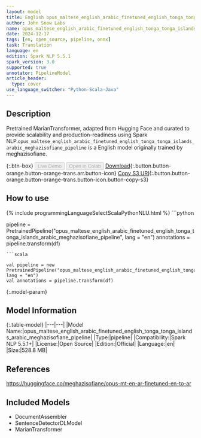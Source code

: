 ```yaml
---
layout: model
title: English opus_maltese_english_arabic_finetuned_english_tonga_tonga_islands_arabic_meghazisofiane_pipeline pipeline MarianTransformer from meghazisofiane
author: John Snow Labs
name: opus_maltese_english_arabic_finetuned_english_tonga_tonga_islands_arabic_meghazisofiane_pipeline
date: 2024-12-17
tags: [en, open_source, pipeline, onnx]
task: Translation
language: en
edition: Spark NLP 5.5.1
spark_version: 3.0
supported: true
annotator: PipelineModel
article_header:
  type: cover
use_language_switcher: "Python-Scala-Java"
---
```


## Description

Pretrained MarianTransformer, adapted from Hugging Face and curated to provide scalability and production-readiness using Spark NLP.`opus_maltese_english_arabic_finetuned_english_tonga_tonga_islands_arabic_meghazisofiane_pipeline` is a English model originally trained by meghazisofiane.

{:.btn-box}
<button class="button button-orange" disabled>Live Demo</button>
<button class="button button-orange" disabled>Open in Colab</button>
[Download](https://s3.amazonaws.com/auxdata.johnsnowlabs.com/public/models/opus_maltese_english_arabic_finetuned_english_tonga_tonga_islands_arabic_meghazisofiane_pipeline_en_5.5.1_3.0_1734409057243.zip){:.button.button-orange.button-orange-trans.arr.button-icon}
[Copy S3 URI](s3://auxdata.johnsnowlabs.com/public/models/opus_maltese_english_arabic_finetuned_english_tonga_tonga_islands_arabic_meghazisofiane_pipeline_en_5.5.1_3.0_1734409057243.zip){:.button.button-orange.button-orange-trans.button-icon.button-copy-s3}

## How to use



<div class="tabs-box" markdown="1">
{% include programmingLanguageSelectScalaPythonNLU.html %}
```python

pipeline = PretrainedPipeline("opus_maltese_english_arabic_finetuned_english_tonga_tonga_islands_arabic_meghazisofiane_pipeline", lang = "en")
annotations =  pipeline.transform(df)   

```
```scala

val pipeline = new PretrainedPipeline("opus_maltese_english_arabic_finetuned_english_tonga_tonga_islands_arabic_meghazisofiane_pipeline", lang = "en")
val annotations = pipeline.transform(df)

```
</div>

{:.model-param}
## Model Information

{:.table-model}
|---|---|
|Model Name:|opus_maltese_english_arabic_finetuned_english_tonga_tonga_islands_arabic_meghazisofiane_pipeline|
|Type:|pipeline|
|Compatibility:|Spark NLP 5.5.1+|
|License:|Open Source|
|Edition:|Official|
|Language:|en|
|Size:|528.8 MB|

## References

https://huggingface.co/meghazisofiane/opus-mt-en-ar-finetuned-en-to-ar

## Included Models

- DocumentAssembler
- SentenceDetectorDLModel
- MarianTransformer